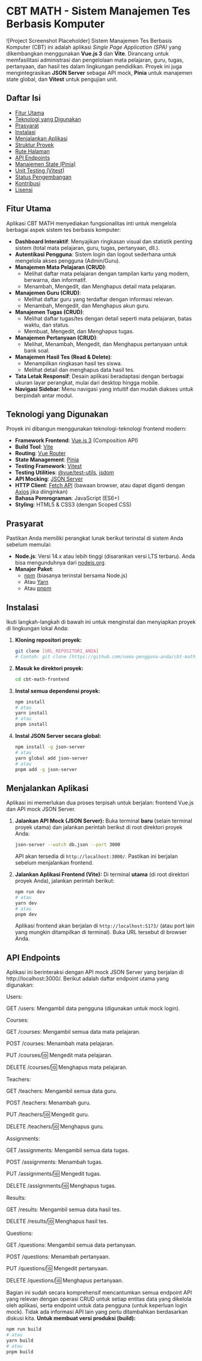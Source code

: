 # CBT MATH - Sistem Manajemen Tes Berbasis Komputer

![Project Screenshot Placeholder]
Sistem Manajemen Tes Berbasis Komputer (CBT) ini adalah aplikasi *Single Page Application (SPA)* yang dikembangkan menggunakan **Vue.js 3** dan **Vite**. Dirancang untuk memfasilitasi administrasi dan pengelolaan mata pelajaran, guru, tugas, pertanyaan, dan hasil tes dalam lingkungan pendidikan. Proyek ini juga mengintegrasikan **JSON Server** sebagai API mock, **Pinia** untuk manajemen state global, dan **Vitest** untuk pengujian unit.

## Daftar Isi

- [Fitur Utama](#fitur-utama)
- [Teknologi yang Digunakan](#teknologi-yang-digunakan)
- [Prasyarat](#prasyarat)
- [Instalasi](#instalasi)
- [Menjalankan Aplikasi](#menjalankan-aplikasi)
- [Struktur Proyek](#struktur-proyek)
- [Rute Halaman](#rute-halaman)
- [API Endpoints](#api-endpoints)
- [Manajemen State (Pinia)](#manajemen-state-pinia)
- [Unit Testing (Vitest)](#unit-testing-vitest)
- [Status Pengembangan](#status-pengembangan)
- [Kontribusi](#kontribusi)
- [Lisensi](#lisensi)

## Fitur Utama

Aplikasi CBT MATH menyediakan fungsionalitas inti untuk mengelola berbagai aspek sistem tes berbasis komputer:

* **Dashboard Interaktif**: Menyajikan ringkasan visual dan statistik penting sistem (total mata pelajaran, guru, tugas, pertanyaan, dll.).
* **Autentikasi Pengguna**: Sistem login dan logout sederhana untuk mengelola akses pengguna (Admin/Guru).
* **Manajemen Mata Pelajaran (CRUD)**:
    * Melihat daftar mata pelajaran dengan tampilan kartu yang modern, berwarna, dan informatif.
    * Menambah, Mengedit, dan Menghapus detail mata pelajaran.
* **Manajemen Guru (CRUD)**:
    * Melihat daftar guru yang terdaftar dengan informasi relevan.
    * Menambah, Mengedit, dan Menghapus akun guru.
* **Manajemen Tugas (CRUD)**:
    * Melihat daftar tugas/tes dengan detail seperti mata pelajaran, batas waktu, dan status.
    * Membuat, Mengedit, dan Menghapus tugas.
* **Manajemen Pertanyaan (CRUD)**:
    * Melihat, Menambah, Mengedit, dan Menghapus pertanyaan untuk bank soal.
* **Manajemen Hasil Tes (Read & Delete)**:
    * Menampilkan ringkasan hasil tes siswa.
    * Melihat detail dan menghapus data hasil tes.
* **Tata Letak Responsif**: Desain aplikasi beradaptasi dengan berbagai ukuran layar perangkat, mulai dari desktop hingga mobile.
* **Navigasi Sidebar**: Menu navigasi yang intuitif dan mudah diakses untuk berpindah antar modul.

## Teknologi yang Digunakan

Proyek ini dibangun menggunakan teknologi-teknologi frontend modern:

* **Framework Frontend**: [Vue.js 3](https://vuejs.org/) (Composition API)
* **Build Tool**: [Vite](https://vitejs.dev/)
* **Routing**: [Vue Router](https://router.vuejs.org/)
* **State Management**: [Pinia](https://pinia.vuejs.org/)
* **Testing Framework**: [Vitest](https://vitest.dev/)
* **Testing Utilities**: [@vue/test-utils](https://test-utils.vuejs.org/), [jsdom](https://github.com/jsdom/jsdom)
* **API Mocking**: [JSON Server](https://github.com/typicode/json-server)
* **HTTP Client**: [Fetch API](https://developer.mozilla.org/en-US/docs/Web/API/Fetch_API) (bawaan browser, atau dapat diganti dengan [Axios](https://axios-http.com/) jika diinginkan)
* **Bahasa Pemrograman**: JavaScript (ES6+)
* **Styling**: HTML5 & CSS3 (dengan Scoped CSS)

## Prasyarat

Pastikan Anda memiliki perangkat lunak berikut terinstal di sistem Anda sebelum memulai:

* **Node.js**: Versi 14.x atau lebih tinggi (disarankan versi LTS terbaru). Anda bisa mengunduhnya dari [nodejs.org](https://nodejs.org/).
* **Manajer Paket**:
    * [npm](https://www.npmjs.com/) (biasanya terinstal bersama Node.js)
    * Atau [Yarn](https://yarnpkg.com/)
    * Atau [pnpm](https://pnpm.io/)

## Instalasi

Ikuti langkah-langkah di bawah ini untuk menginstal dan menyiapkan proyek di lingkungan lokal Anda:

1.  **Kloning repositori proyek:**
    ```bash
    git clone [URL_REPOSITORI_ANDA]
    # Contoh: git clone [https://github.com/nama-pengguna-anda/cbt-math-frontend.git](https://github.com/nama-pengguna-anda/cbt-math-frontend.git)
    ```
2.  **Masuk ke direktori proyek:**
    ```bash
    cd cbt-math-frontend
    ```
3.  **Instal semua dependensi proyek:**
    ```bash
    npm install
    # atau
    yarn install
    # atau
    pnpm install
    ```
4.  **Instal JSON Server secara global:**
    ```bash
    npm install -g json-server
    # atau
    yarn global add json-server
    # atau
    pnpm add -g json-server
    ```

## Menjalankan Aplikasi

Aplikasi ini memerlukan dua proses terpisah untuk berjalan: frontend Vue.js dan API mock JSON Server.

1.  **Jalankan API Mock (JSON Server):**
    Buka terminal **baru** (selain terminal proyek utama) dan jalankan perintah berikut di root direktori proyek Anda:
    ```bash
    json-server --watch db.json --port 3000
    ```
    API akan tersedia di `http://localhost:3000/`. Pastikan ini berjalan sebelum menjalankan frontend.

2.  **Jalankan Aplikasi Frontend (Vite):**
    Di terminal **utama** (di root direktori proyek Anda), jalankan perintah berikut:
    ```bash
    npm run dev
    # atau
    yarn dev
    # atau
    pnpm dev
    ```
    Aplikasi frontend akan berjalan di `http://localhost:5173/` (atau port lain yang mungkin ditampilkan di terminal). Buka URL tersebut di browser Anda.

## API Endpoints

Aplikasi ini berinteraksi dengan API mock JSON Server yang berjalan di http://localhost:3000/. Berikut adalah daftar endpoint utama yang digunakan:

Users:

GET /users: Mengambil data pengguna (digunakan untuk mock login).

Courses:

GET /courses: Mengambil semua data mata pelajaran.

POST /courses: Menambah mata pelajaran.

PUT /courses/:id: Mengedit mata pelajaran.

DELETE /courses/:id: Menghapus mata pelajaran.

Teachers:

GET /teachers: Mengambil semua data guru.

POST /teachers: Menambah guru.

PUT /teachers/:id: Mengedit guru.

DELETE /teachers/:id: Menghapus guru.

Assignments:

GET /assignments: Mengambil semua data tugas.

POST /assignments: Menambah tugas.

PUT /assignments/:id: Mengedit tugas.

DELETE /assignments/:id: Menghapus tugas.

Results:

GET /results: Mengambil semua data hasil tes.

DELETE /results/:id: Menghapus hasil tes.

Questions:

GET /questions: Mengambil semua data pertanyaan.

POST /questions: Menambah pertanyaan.

PUT /questions/:id: Mengedit pertanyaan.

DELETE /questions/:id: Menghapus pertanyaan.

Bagian ini sudah secara komprehensif mencantumkan semua endpoint API yang relevan dengan operasi CRUD untuk setiap entitas data yang dikelola oleh aplikasi, serta endpoint untuk data pengguna (untuk keperluan login mock). Tidak ada informasi API lain yang perlu ditambahkan berdasarkan diskusi kita.
**Untuk membuat versi produksi (build):**
```bash
npm run build
# atau
yarn build
# atau
pnpm build